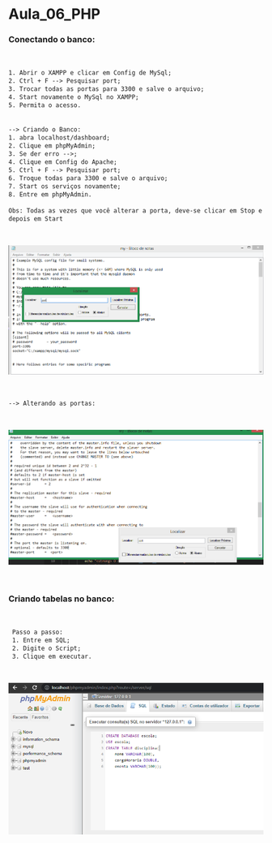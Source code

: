 # Aula_06_PHP

### Conectando o banco:

<br>

    1. Abrir o XAMPP e clicar em Config de MySql;
    2. Ctrl + F --> Pesquisar port;
    3. Trocar todas as portas para 3300 e salve o arquivo;
    4. Start novamente o MySql no XAMPP;
    5. Permita o acesso.
    
    
    --> Criando o Banco:
    1. abra localhost/dashboard;
    2. Clique em phpMyAdmin;
    3. Se der erro -->;
    4. Clique em Config do Apache;
    5. Ctrl + F --> Pesquisar port;
    6. Troque todas para 3300 e salve o arquivo;
    7. Start os serviços novamente;
    8. Entre em phpMyAdmin.
    
    Obs: Todas as vezes que você alterar a porta, deve-se clicar em Stop e depois em Start
    
   <br>
   
   ![alt text](https://github.com/giovannalauraa/Aula_06_PHP/blob/e08f60551f05a1d7554580aaa4de8390ba8a7cdc/captura1.PNG)
   
   <br>
   
    --> Alterando as portas:
    
   <br>
   
   ![alt text](https://github.com/giovannalauraa/Aula_06_PHP/blob/e08f60551f05a1d7554580aaa4de8390ba8a7cdc/captura2.PNG)
   
   <br>
   
   ### Criando tabelas no banco:
   
   <br>

     Passo a passo:
     1. Entre em SQL;
     2. Digite o Script;
     3. Clique em executar.
    
   <br>
   
   ![alt text](https://github.com/giovannalauraa/Aula_06_PHP/blob/7dc3d0624a4afae071d439785536b41f35063011/captura3.PNG)
